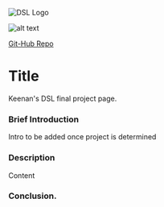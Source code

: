 ![DSL Logo][dsllogo]

![alt text][logo]

[Git-Hub Repo][gitlink]

# Title
Keenan's DSL final project page.

### Brief Introduction
Intro to be added once project is determined

### Description

Content

### Conclusion.
 
 
 









<!--- Please use reference style images so that it is easier to update pictures later --->

[dsllogo]: dsl_logo.png
[gitlink]: https://github.com/KeenanBrab/Keenan-Brab-DSL-Project
[logo]: https://www.google.com/url?sa=i&source=images&cd=&ved=2ahUKEwirnbv6q43lAhWoHDQIHaMiDdgQjRx6BAgBEAQ&url=https%3A%2F%2Ftimesofindia.indiatimes.com%2Fspotlight%2Fdemand-for-machine-learning-ai-professionals-rising-in-india-heres-how-you-can-fill-the-gap%2Farticleshow%2F70344655.cms&psig=AOvVaw2arWphQ8DP9KjSryGpm-zE&ust=1570647450480436 "Data Warehousing"
